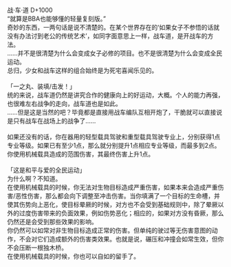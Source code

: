 <title>战·车·道</title>
<meta name="GENERATOR" content="WinCHM">
<meta http-equiv="Content-Type" content="text/html; charset=gb2312">
<br>战·车·道 D+1000
<br>“就算是BBA也能够懂的轻量复刻版。”
<br>奇妙的东西，一两句话是说不清楚的。在某个世界存在的‘如果女子不参悟的话就没有办法讨到老公的传统艺术’，如同字面意思上一样，战车道，是开战车的方法。
<br>……并不是很清楚为什么会变成女子必修的项目。也不是很清楚为什么会变成全民运动。
<br>总归，少女和战车这样的组合始终是为死宅喜闻乐见的。
<br>
<br>「一之丸、装填/击发！」
<br>统的来说，战车道仍然是讲究合作的健康向上的好运动，大概。个人的能力再强，也很难左右战争的走向，战车道也是如此。
<br>……但是这是当然的吧？毕竟都是直接用战车编队互相开炮了，干脆就可以直接说是只有战车在战场上的战争了……
<br>
<br>如果还没有的话，你在器用的轻型载具驾驶和重型载具驾驶专业上，分别获得1点专业等级。如果已有至少1点，那么就分别提升1点相应专业等级，而最多到2点。你使用机械载具造成的范围伤害，其最终伤害上升1点。
<br>
<br>「这是和平与爱的全民运动」
<br>为什么啊？不知道。
<br>在使用机械载具的时候，你无法对生物目标造成严重伤害，如果本来会造成严重伤害/恶性伤害，那么都会向下调整至冲击伤害。当你填满了一个目标的生命槽，并使其伤势向上恶化，使目标晕厥的时候，对方也不会受到基础规则中，除了晕厥以外的过度伤害带来的负面效果，例如伤势恶化；相应的，如果对方没有昏厥，那么仍然还是会受到那些效果的影响。
<br>你仍然可以如常对非生物目标造成正常的伤害。但单纯的驶过等无伤害意图的动作，不会对它们造成额外的伤害类效果。也就是说，碾压和冲撞会如常生效，但你不会压断一根独木桥。
<br>在使用机械载具的时候，你也可以自如的留手了。
<br>
<br>